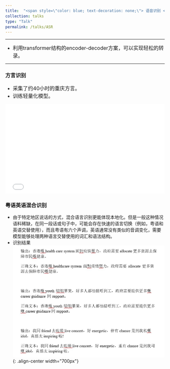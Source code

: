 ```yaml
---
title:  "<span style=\"color: blue; text-decoration: none;\"> 语音识别 </span>"   
collection: talks
type: "Talk"
permalink: /talks/ASR
---
```


---
- <font size=3> 利用transformer结构的encoder-decoder方案，可以实现轻松的转录。</font>  

---
### 方言识别
- <font size=3> 采集了约40小时的重庆方言。</font>
- <font size=3> 训练轻量化模型。 </font>
 <div style="position: relative; padding-bottom: 56.25%; height: 0; overflow: hidden; max-width: 100%; height: auto;">
    <iframe 
    src="//player.bilibili.com/player.html?isOutside=true&aid=1705132836&bvid=BV1dT421i7ZU&cid=1562461104&autoplay=0" 
    style="position: absolute; top: 0; left: 0; width: 100%; height: 100%;" 
    frameborder="0" 
    allowfullscreen="true">
    </iframe>
  </div>
 
### 粤语英语混合识别
- 由于特定地区说话的方式，混合语言识别更能体现本地化。但是一般这种情况语料稀缺，在同一段话或句子中，可能会存在快速的语言切换（例如，粤语和英语交替使用），而且粤语有六个声调，英语通常没有类似的音调变化，需要模型能够处理两种语言交替使用的词汇和语法结构。
- 识别结果
  ![AEC before](/images/mixedASR.jpg){: .align-center width="700px"}
